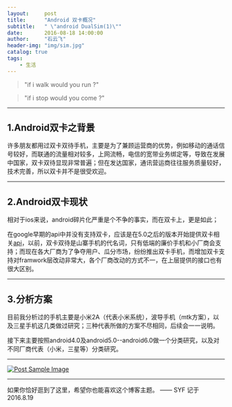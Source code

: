 ```yaml
---
layout:     post
title:      "Android 双卡概况"
subtitle:   " \"android DualSim(1)\""
date:       2016-08-18 14:00:00
author:     "石云飞"
header-img: "img/sim.jpg"
catalog: true
tags:
    - 生活
---
```




> "if i walk would you run ?"

> "if i stop would you come ?"


---


## 1.Android双卡之背景

许多朋友都用过双卡双待手机，主要是为了兼顾运营商的优势，例如移动的通话信号较好，而联通的流量相对较多，上网流畅，电信的宽带业务绑定等，导致在发展中国家，双卡双待显现非常普遍；但在发达国家，通讯营运商往往服务质量较好，技术完善，所以双卡并不是很受欢迎。

---

## 2.Android双卡现状

相对于ios来说，android碎片化严重是个不争的事实，而在双卡上，更是如此；

在google早期的api中并没有支持双卡，应该是在5.0之后的版本开始提供双卡相关[api](https://developer.android.com/reference/android/telecom/TelecomManager.html)，以前，双卡双待是山寨手机的代名词，只有低端的廉价手机和小厂商会支持；而现在各大厂商为了争夺用户、瓜分市场，纷纷推出双卡手机，而增加双卡支持对framwork层改动非常大，各个厂商改动的方式不一，在上层提供的接口也有很大区别。

---

## 3.分析方案
目前我分析过的手机主要是小米2A（代表小米系统），波导手机（mtk方案），以及三星手机这几类做过研究；三种代表所做的方案不尽相同，后续会一一说明。


接下来主要按照android4.0及android5.0--android6.0做一个分类研究，以及对不同厂商代表（小米，三星等）分类研究。

---

<a href="" target="_blank">
    <img src="{{ site.baseurl }}/img/pexels-photo-70159.jpeg" alt="Post Sample Image">
</a>

---
如果你恰好逛到了这里，希望你也能喜欢这个博客主题。
—— SYF 记于 2016.8.19




